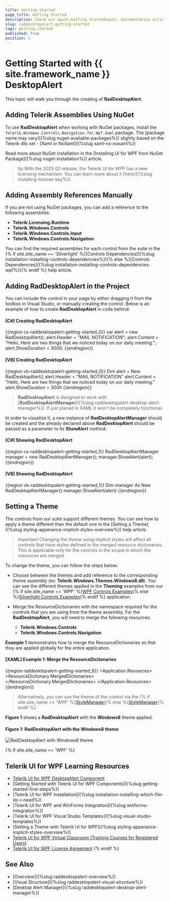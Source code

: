 ```yaml
---
title: Getting Started
page_title: Getting Started
description: Check our &quot;Getting Started&quot; documentation article for the RadDesktopAlert {{ site.framework_name }} control.
slug: raddesktopalert-getting-started
tags: getting,started
published: True
position: 1
---
```


# Getting Started with {{ site.framework_name }} DesktopAlert

This topic will walk you through the creating of __RadDesktopAlert__.    

## Adding Telerik Assemblies Using NuGet

To use __RadDesktopAlert__ when working with NuGet packages, install the `Telerik.Windows.Controls.Navigation.for.Wpf.Xaml` package. The [package name may vary]({%slug nuget-available-packages%}) slightly based on the Telerik dlls set - [Xaml or NoXaml]({%slug xaml-vs-noxaml%})

Read more about NuGet installation in the [Installing UI for WPF from NuGet Package]({%slug nuget-installation%}) article.

>tip With the 2025 Q1 release, the Telerik UI for WPF has a new licensing mechanism. You can learn more about it [here]({%slug installing-license-key%}).

## Adding Assembly References Manually

If you are not using NuGet packages, you can add a reference to the following assemblies:

* __Telerik.Licensing.Runtime__
* __Telerik.Windows.Controls__
* __Telerik.Windows.Controls.Input__
* __Telerik.Windows.Controls.Navigation__

You can find the required assemblies for each control from the suite in the {% if site.site_name == 'Silverlight' %}[Controls Dependencies]({%slug installation-installing-controls-dependencies%}){% else %}[Controls Dependencies]({%slug installation-installing-controls-dependencies-wpf%}){% endif %} help article.

## Adding RadDesktopAlert in the Project

You can include the control in your page by either dragging it from the toolbox in Visual Studio, or manually creating the control. Below is an example of how to create __RadDesktopAlert__ in code behind:

#### __[C#]  Creating RadDesktopAlert__

{{region cs-raddesktopalert-getting-started_0}}
	var alert = new RadDesktopAlert();
	alert.Header = "MAIL NOTIFICATION";
	alert.Content = "Hello, Here are two things that we noticed today on our daily meeting.";
	alert.ShowDuration = 3000;
{{endregion}}

#### __[VB]  Creating RadDesktopAlert__

{{region vb-raddesktopalert-getting-started_0}}
	Dim alert = New RadDesktopAlert()
	alert.Header = "MAIL NOTIFICATION"
	alert.Content = "Hello, Here are two things that we noticed today on our daily meeting."
	alert.ShowDuration = 3000
{{endregion}}

>__RadDesktopAlert__ is designed to work with [__RadDesktopAlertManager__]({%slug raddesktopalert-desktop-alert-manager%}). If just placed in XAML it won't be completely functional.

In order to visualize it, a new instance of __RadDesktopAlertManager__ should be created and the already declared above __RadDesktopAlert__ should be passed as a parameter to its __ShowAlert__ method:

#### __[C#]  Showing RadDesktopAlert__

{{region cs-raddesktopalert-getting-started_1}}
	RadDesktopAlertManager manager = new RadDesktopAlertManager();
	manager.ShowAlert(alert);
{{endregion}}

#### __[VB]  Showing RadDesktopAlert__

{{region vb-raddesktopalert-getting-started_1}}
	Dim manager As New RadDesktopAlertManager()
	manager.ShowAlert(alert)
{{endregion}}

## Setting a Theme

The controls from our suite support different themes. You can see how to apply a theme different than the default one in the [Setting a Theme]({%slug styling-apperance-implicit-styles-overview%}) help article.

>important Changing the theme using implicit styles will affect all controls that have styles defined in the merged resource dictionaries. This is applicable only for the controls in the scope in which the resources are merged. 

To change the theme, you can follow the steps below:

* Choose between the themes and add reference to the corresponding theme assembly (ex: **Telerik.Windows.Themes.Windows8.dll**). You can see the different themes applied in the **Theming** examples from our {% if site.site_name == 'WPF' %}[WPF Controls Examples](https://demos.telerik.com/wpf/){% else %}[Silverlight Controls Examples](https://demos.telerik.com/silverlight/#/Theming){% endif %} application.

* Merge the ResourceDictionaries with the namespace required for the controls that you are using from the theme assembly. For the __RadDesktopAlert__, you will need to merge the following resources:

	* __Telerik.Windows.Controls__
	* __Telerik.Windows.Controls.Navigation__

__Example 1__ demonstrates how to merge the ResourceDictionaries so that they are applied globally for the entire application.

#### __[XAML] Example 1: Merge the ResourceDictionaries__  
{{region raddesktopalert-getting-started_6}}
	<Application.Resources>
		<ResourceDictionary>
			<ResourceDictionary.MergedDictionaries>
				<ResourceDictionary Source="/Telerik.Windows.Themes.Windows8;component/Themes/System.Windows.xaml"/>
				<ResourceDictionary Source="/Telerik.Windows.Themes.Windows8;component/Themes/Telerik.Windows.Controls.xaml"/>
				<ResourceDictionary Source="/Telerik.Windows.Themes.Windows8;component/Themes/Telerik.Windows.Controls.Navigation.xaml"/>
			</ResourceDictionary.MergedDictionaries>
		</ResourceDictionary>
	</Application.Resources>
{{endregion}}

>Alternatively, you can use the theme of the control via the {% if site.site_name == 'WPF' %}[StyleManager](https://docs.telerik.com/devtools/wpf/styling-and-appearance/stylemanager/common-styling-apperance-setting-theme-wpf){% else %}[StyleManager](https://docs.telerik.com/devtools/silverlight/styling-and-appearance/stylemanager/common-styling-apperance-setting-theme){% endif %}.

__Figure 1__ shows a __RadDesktopAlert__ with the **Windows8** theme applied.

#### __Figure 1: RadDesktopAlert with the Windows8 theme__
![RadDesktopAlert with Windows8 theme](images/raddesktopalert-setting-theme.png)

{% if site.site_name == 'WPF' %}
## Telerik UI for WPF Learning Resources

* [Telerik UI for WPF DesktopAlert Component](https://www.telerik.com/products/wpf/desktopalert.aspx)
* [Getting Started with Telerik UI for WPF Components]({%slug getting-started-first-steps%})
* [Telerik UI for WPF Installation]({%slug installation-installing-which-file-do-i-need%})
* [Telerik UI for WPF and WinForms Integration]({%slug winforms-integration%})
* [Telerik UI for WPF Visual Studio Templates]({%slug visual-studio-templates%})
* [Setting a Theme with Telerik UI for WPF]({%slug styling-apperance-implicit-styles-overview%})
* [Telerik UI for WPF Virtual Classroom (Training Courses for Registered Users)](https://learn.telerik.com/learn/course/external/view/elearning/16/telerik-ui-for-wpf) 
* [Telerik UI for WPF License Agreement](https://www.telerik.com/purchase/license-agreement/wpf-dlw-s)
{% endif %}

## See Also

 * [Overview]({%slug raddesktopalert-overview%})
 * [Visual Structure]({%slug raddesktopalert-visual-structure%}) 
 * [Desktop Alert Manager]({%slug raddesktopalert-desktop-alert-manager%})
